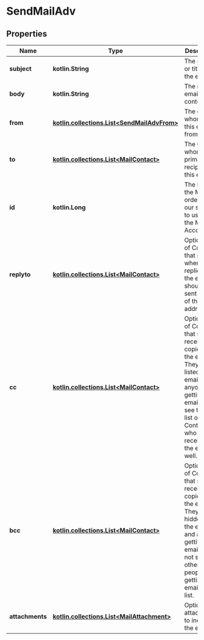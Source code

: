 
# SendMailAdv

## Properties
Name | Type | Description | Notes
------------ | ------------- | ------------- | -------------
**subject** | **kotlin.String** | The subject or title of the email | 
**body** | **kotlin.String** | The main email contents. | 
**from** | [**kotlin.collections.List&lt;SendMailAdvFrom&gt;**](SendMailAdvFrom.md) | The contact whom is the this email is from. | 
**to** | [**kotlin.collections.List&lt;MailContact&gt;**](MailContact.md) | The Contact whom is the primary recipient of this email. | 
**id** | **kotlin.Long** | The ID of the Mail order within our system to use as the Mail Account. | 
**replyto** | [**kotlin.collections.List&lt;MailContact&gt;**](MailContact.md) | Optional list of Contacts that specify where replies to the email should be sent instead of the _from_ address. |  [optional]
**cc** | [**kotlin.collections.List&lt;MailContact&gt;**](MailContact.md) | Optional list of Contacts that should receive copies of the email.  They are listed on the email and anyone getting the email can see this full list of Contacts who received the email as well. |  [optional]
**bcc** | [**kotlin.collections.List&lt;MailContact&gt;**](MailContact.md) | Optional list of Contacts that should receive copies of the email.  They are hidden on the email and anyone gettitng the email would not see the other people getting the email in this list. |  [optional]
**attachments** | [**kotlin.collections.List&lt;MailAttachment&gt;**](MailAttachment.md) | Optional file attachments to include in the email |  [optional]



